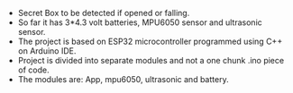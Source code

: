 - Secret Box to be detected if opened or falling.
- So far it has 3*4.3 volt batteries, MPU6050 sensor and ultrasonic sensor.
- The project is based on ESP32 microcontroller programmed using C++ on Arduino IDE.
- Project is divided into separate modules and not a one chunk .ino piece of code.
- The modules are: App, mpu6050, ultrasonic and battery.
